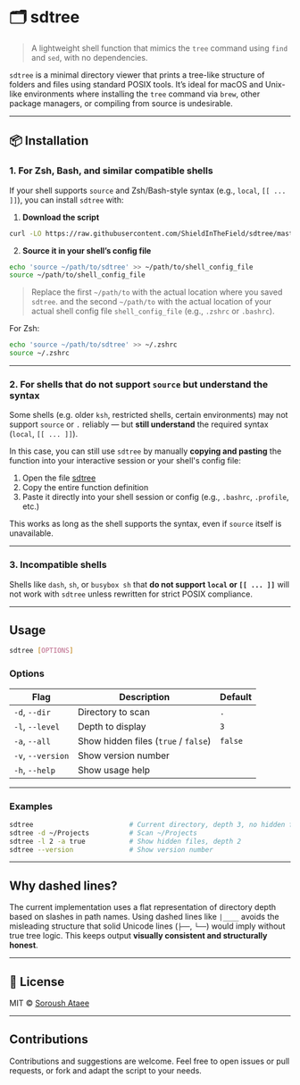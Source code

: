 # 🗂️ sdtree

> A lightweight shell function that mimics the `tree` command using `find` and `sed`, with no dependencies.

`sdtree` is a minimal directory viewer that prints a tree-like structure of folders and files using standard POSIX tools. It’s ideal for macOS and Unix-like environments where installing the `tree` command via `brew`, other package managers, or compiling from source is undesirable.

---

## 📦 Installation

### 1. For Zsh, Bash, and similar compatible shells

If your shell supports `source` and Zsh/Bash-style syntax (e.g., `local`, `[[ ... ]]`), you can install `sdtree` with:

1. **Download the script**

```bash
curl -LO https://raw.githubusercontent.com/ShieldInTheField/sdtree/master/sdtree
```

2. **Source it in your shell’s config file**

```bash
echo 'source ~/path/to/sdtree' >> ~/path/to/shell_config_file 
source ~/path/to/shell_config_file
```

> Replace the first `~/path/to` with the actual location where you saved `sdtree`.
> and the second `~/path/to` with the actual location of your actual shell config file `shell_config_file` (e.g., `.zshrc` or `.bashrc`).

For Zsh:
```bash
echo 'source ~/path/to/sdtree' >> ~/.zshrc
source ~/.zshrc
```

---

### 2. For shells that do **not** support `source` but understand the syntax

Some shells (e.g. older `ksh`, restricted shells, certain environments) may not support `source` or `.` reliably — but **still understand** the required syntax (`local`, `[[ ... ]]`).

In this case, you can still use `sdtree` by manually **copying and pasting** the function into your interactive session or your shell's config file:

1. Open the file [sdtree](https://github.com/ShieldInTheField/sdtree/blob/master/sdtree)
2. Copy the entire function definition
3. Paste it directly into your shell session or config (e.g., `.bashrc`, `.profile`, etc.)

This works as long as the shell supports the syntax, even if `source` itself is unavailable.

---

### 3. Incompatible shells

Shells like `dash`, `sh`, or `busybox sh` that **do not support `local` or `[[ ... ]]`** will not work with `sdtree` unless rewritten for strict POSIX compliance.

---

## Usage

```bash
sdtree [OPTIONS]
```

### Options

| Flag              | Description                                   | Default       |
|-------------------|-----------------------------------------------|---------------|
| `-d`, `--dir`     | Directory to scan                             | `.`           |
| `-l`, `--level`   | Depth to display                              | `3`           |
| `-a`, `--all`     | Show hidden files (`true` / `false`)          | `false`       |
| `-v`, `--version` | Show version number                           |               |
| `-h`, `--help`    | Show usage help                               |               |

---

### Examples

```bash
sdtree                        # Current directory, depth 3, no hidden files
sdtree -d ~/Projects          # Scan ~/Projects
sdtree -l 2 -a true           # Show hidden files, depth 2
sdtree --version              # Show version number
```

---

## Why dashed lines?

The current implementation uses a flat representation of directory depth based on slashes in path names. Using dashed lines like `|____` avoids the misleading structure that solid Unicode lines (`├──`, `└──`) would imply without true tree logic. This keeps output **visually consistent and structurally honest**.

---

## 📜 License

MIT © [Soroush Ataee](https://github.com/ShieldInTheField)

---

## Contributions

Contributions and suggestions are welcome. Feel free to open issues or pull requests, or fork and adapt the script to your needs.
